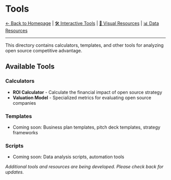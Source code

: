 # Tools

[← Back to Homepage](/) | [🛠️ Interactive Tools](calculators/) | [🎨 Visual Resources](../visuals/) | [📊 Data Resources](../data/)

---

This directory contains calculators, templates, and other tools for analyzing open source competitive advantage.

## Available Tools

### Calculators
- **ROI Calculator** - Calculate the financial impact of open source strategy
- **Valuation Model** - Specialized metrics for evaluating open source companies

### Templates
- Coming soon: Business plan templates, pitch deck templates, strategy frameworks

### Scripts
- Coming soon: Data analysis scripts, automation tools

*Additional tools and resources are being developed. Please check back for updates.*